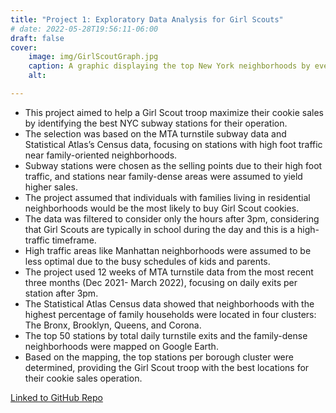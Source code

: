 ```yaml
---
title: "Project 1: Exploratory Data Analysis for Girl Scouts"
# date: 2022-05-28T19:56:11-06:00
draft: false
cover:
    image: img/GirlScoutGraph.jpg
    caption: A graphic displaying the top New York neighborhoods by evening foot traffic.
    alt:

---
```


* This project aimed to help a Girl Scout troop maximize their cookie sales by identifying the best NYC subway stations for their operation.
* The selection was based on the MTA turnstile subway data and Statistical Atlas’s Census data, focusing on stations with high foot traffic near family-oriented neighborhoods.
* Subway stations were chosen as the selling points due to their high foot traffic, and stations near family-dense areas were assumed to yield higher sales.
* The project assumed that individuals with families living in residential neighborhoods would be the most likely to buy Girl Scout cookies.
* The data was filtered to consider only the hours after 3pm, considering that Girl Scouts are typically in school during the day and this is a high-traffic timeframe.
* High traffic areas like Manhattan neighborhoods were assumed to be less optimal due to the busy schedules of kids and parents.
* The project used 12 weeks of MTA turnstile data from the most recent three months (Dec 2021- March 2022), focusing on daily exits per station after 3pm.
* The Statistical Atlas Census data showed that neighborhoods with the highest percentage of family households were located in four clusters: The Bronx, Brooklyn, Queens, and Corona.
* The top 50 stations by total daily turnstile exits and the family-dense neighborhoods were mapped on Google Earth.
* Based on the mapping, the top stations per borough cluster were determined, providing the Girl Scout troop with the best locations for their cookie sales operation.

[Linked to GitHub Repo](https://github.com/apeterson321/EDA_Girl_Scout_Project)


